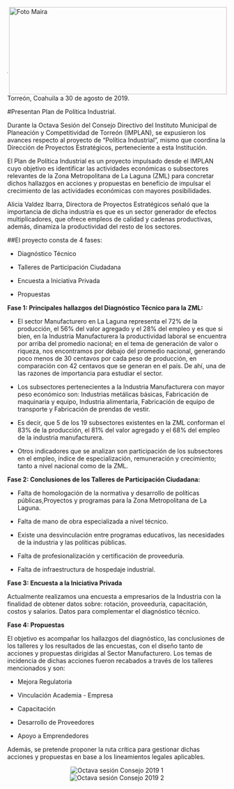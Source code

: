 <p>
   <a title="ir a Otras Publicaciones" href="http://www.trcimplan.gob.mx/autores/maira-ivonne-flores-reyes.html"><img class="img-responsive contenido-imagen" src="../imagenes/128/lic-maira-ivonne-flores-reyes-top5.png" align="right" alt="Foto Maira" width="500" height="200"></a>

</p>

</br></br></br></br></br></br></br></br>

---

Torreón, Coahuila a 30 de agosto de 2019.

#Presentan Plan de Política Industrial.

Durante la Octava Sesión del Consejo Directivo del Instituto Municipal de Planeación y Competitividad de Torreón (IMPLAN), se expusieron los avances respecto al proyecto de “Política Industrial”, mismo que coordina la Dirección de Proyectos Estratégicos, perteneciente a esta Institución.

El Plan de Política Industrial es un proyecto impulsado desde el IMPLAN cuyo objetivo es identificar las actividades económicas o subsectores relevantes de la Zona Metropolitana de La Laguna (ZML) para concretar dichos hallazgos en acciones y  propuestas  en beneficio de impulsar el crecimiento de las actividades económicas con mayores posibilidades.

Alicia Valdez Ibarra, Directora de Proyectos Estratégicos señaló que la importancia de dicha industria es que es un sector generador de efectos multiplicadores, que ofrece empleos de calidad y cadenas productivas, además, dinamiza la productividad del resto de los sectores.

##El proyecto consta de 4 fases:

* Diagnóstico Técnico

* Talleres de Participación Ciudadana

* Encuesta a Iniciativa Privada

* Propuestas

**Fase 1: Principales hallazgos del Diagnóstico Técnico para la ZML:**

* El sector Manufacturero en La Laguna representa el 72% de la producción, el 56% del valor agregado y el 28% del empleo y es que si bien, en la Industria Manufacturera la productividad laboral se encuentra por arriba del promedio nacional; en el tema de generación de valor o riqueza, nos encontramos por debajo del promedio nacional, generando poco menos de 30 centavos por cada peso de producción, en comparación con 42 centavos que se generan en el país. De ahí, una de las razones de importancia para estudiar el sector.

* Los subsectores pertenecientes a la Industria Manufacturera con mayor peso económico son: Industrias metálicas básicas, Fabricación de maquinaria y equipo, Industria alimentaria, Fabricación de equipo de transporte y Fabricación de prendas de vestir.

* Es decir, que 5 de los 19 subsectores existentes en la ZML conforman el 83% de la producción, el 81% del valor agregado y el 68% del empleo de la industria manufacturera.

* Otros indicadores que se analizan son participación de los subsectores en el empleo, índice de especialización, remuneración y crecimiento;  tanto a nivel nacional como de la ZML.

**Fase 2: Conclusiones  de los Talleres de Participación Ciudadana:**

* Falta de homologación de la normativa y desarrollo de políticas públicas,Proyectos y programas para la Zona Metropolitana de La Laguna.

* Falta de mano de obra especializada a nivel técnico.

* Existe una desvinculación entre programas educativos, las necesidades de la industria y las políticas públicas.

* Falta de profesionalización y certificación de proveeduría.

* Falta de infraestructura de hospedaje industrial.

**Fase 3: Encuesta a la Iniciativa Privada**

Actualmente realizamos una encuesta a empresarios de la Industria con la finalidad de obtener datos sobre: rotación, proveeduría, capacitación, costos y salarios. Datos para complementar el diagnóstico técnico.

**Fase 4: Propuestas**

El objetivo es acompañar los hallazgos del diagnóstico, las conclusiones de los talleres y los resultados de las encuestas, con el diseño tanto de acciones y propuestas dirigidas al Sector Manufacturero. Los temas de incidencia de dichas acciones fueron recabados a través de los talleres mencionados y son:

* Mejora Regulatoria

* Vinculación Academia - Empresa

* Capacitación

* Desarrollo de Proveedores

* Apoyo a Emprendedores

Además, se pretende proponer la ruta crítica para gestionar dichas acciones y propuestas en base a los lineamientos legales aplicables.

<center><img class="img-responsive" src="2019-09-02-octava-sesion-consejo/ima01.jpg" alt="Octava sesión Consejo 2019 1"></center>

<center><img class="img-responsive" src="2019-09-02-octava-sesion-consejo/ima02.jpg" alt="Octava sesión Consejo 2019 2"></center>
